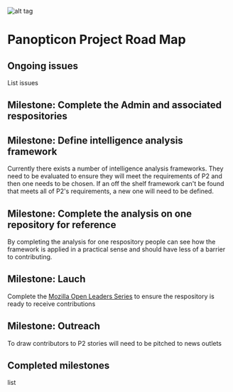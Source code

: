 ![alt tag](https://user-images.githubusercontent.com/24201238/29351849-9c3087b4-82b8-11e7-8fed-350e3b8b4945.png)

# Panopticon Project Road Map

## Ongoing issues
List issues

## Milestone: Complete the Admin and associated respositories

## Milestone: Define intelligence analysis framework
Currently there exists a number of intelligence analysis frameworks. They need to be evaluated to ensure they will meet the requirements of P2 and then one needs to be chosen. If an off the shelf framework can't be found that meets all of P2's requirements, a new one will need to be defined.

## Milestone: Complete the analysis on one repository for reference
By completing the analysis for one respository people can see how the framework is applied in a practical sense and should have less of a barrier to contributing.

## Milestone: Lauch
Complete the [Mozilla Open Leaders Series](https://mozilla.github.io/open-leadership-training-series) to ensure the respository is ready to receive contributions

## Milestone: Outreach
To draw contributors to P2 stories will need to be pitched to news outlets

## Completed milestones
list
